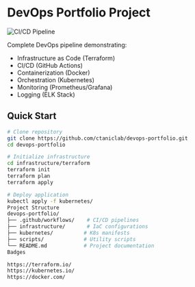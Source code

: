 # DevOps Portfolio Project

![CI/CD Pipeline](https://img.shields.io/github/actions/workflow/status/ctaniclab/devops-portfolio/docker-build.yml)

Complete DevOps pipeline demonstrating:

- Infrastructure as Code (Terraform)
- CI/CD (GitHub Actions)
- Containerization (Docker)
- Orchestration (Kubernetes)
- Monitoring (Prometheus/Grafana)
- Logging (ELK Stack)

## Quick Start

```bash
# Clone repository
git clone https://github.com/ctaniclab/devops-portfolio.git
cd devops-portfolio

# Initialize infrastructure
cd infrastructure/terraform
terraform init
terraform plan
terraform apply

# Deploy application
kubectl apply -f kubernetes/
Project Structure
devops-portfolio/
├── .github/workflows/    # CI/CD pipelines
├── infrastructure/       # IaC configurations
├── kubernetes/          # K8s manifests
├── scripts/             # Utility scripts
└── README.md            # Project documentation
Badges

https://terraform.io/
https://kubernetes.io/
https://docker.com/